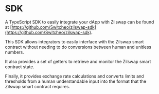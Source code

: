 # SDK

A TypeScript SDK to easily integrate your dApp with Zilswap can be found at [https://github.com/Switcheo/zilswap-sdk](https://github.com/Switcheo/zilswap-sdk).

This SDK allows integrators to easily interface with the Zilswap smart contract without needing to do conversions between human and unitless numbers.

It also provides a set of getters to retrieve and monitor the Zilswap smart contract state.

Finally, it provides exchange rate calculations and converts limits and thresholds from a human understandable input into the format that the Zilswap smart contract requires.
